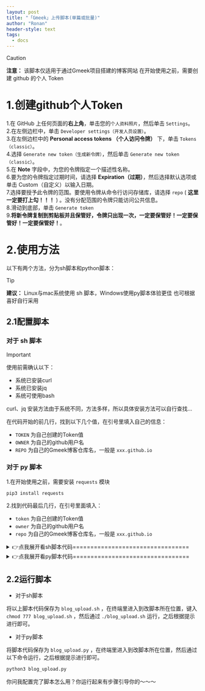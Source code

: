 ```yaml
---
layout: post
title: "「Gmeek」上传脚本(单篇或批量)"
author: "Ronan"
header-style: text
tags:
  - docs
---
```


> [!caution]
>
> **注意：** 该脚本仅适用于通过Gmeek项目搭建的博客网站
> 在开始使用之前，需要创建 github 的个人 Token


# 1.创建github个人Token

1.在 GitHub 上任何页面的**右上角**，单击您的`个人资料照片`，然后单击 `Settings`。  
2.在左侧边栏中，单击 `Developer settings（开发人员设置）`。  
3.在左侧边栏中的 **Personal access tokens （个人访问令牌）** 下，单击 `Tokens （classic）`。  
4.选择 `Generate new token（生成新令牌）`，然后单击 `Generate new token （classic）`。  
5.在 **Note** 字段中，为您的令牌指定一个描述性名称。  
6.要为您的令牌指定过期时间，请选择 **Expiration（过期）**，然后选择默认选项或单击 Custom（自定义）以输入日期。  
7.选择要授予此令牌的范围。要使用令牌从命令行访问存储库，请选择 `repo` ( **这里一定要打上勾！！！** ) 。没有分配范围的令牌只能访问公共信息。  
8.滑动到底部，单击 `Generate token`  
9.**将新令牌复制到剪贴板并且保管好，令牌只出现一次，一定要保管好！一定要保管好！一定要保管好！**。  


# 2.使用方法
以下有两个方法，分为sh脚本和python脚本：

> [!tip]
> **建议：**
> Linux与mac系统使用 sh 脚本，Windows使用py脚本体验更佳
> 也可根据喜好自行采用

## 2.1配置脚本

### 对于 sh 脚本
> [!important]
>
> 使用前需确认以下：
> - 系统已安装curl
> - 系统已安装jq
> - 系统可使用bash

curl、jq 安装方法由于系统不同，方法多样，所以具体安装方法可以自行查找...

在代码开始的前几行，找到以下几个值，在引号里填入自己的信息：

- `TOKEN`  为自己创建的Token值
- `OWNER` 为自己的github用户名
- `REPO` 为自己的Gmeek博客仓库名，一般是 `xxx.github.io`
  
  
### 对于 py 脚本

1.在开始使用之前，需要安装 `requests` 模块

```shell
pip3 install requests
```

2.找到代码最后几行，在引号里面填入：

- `token` 为自己创建的Token值
- `owner` 为自己的github用户名
- `repo` 为自己的Gmeek博客仓库名，一般是 `xxx.github.io`

<details>
  <summary> 👉点我展开看sh脚本代码================================= </summary>
  <pre><code>

#!/usr/bin/env bash

TOKEN=''
OWNER=''
REPO=''

# 上传主程序
main_upload_program() {
    local title=$1
    local content=$2
    local labels=$3

    # 将标签转换成 JSON 数组格式
    labels_json=$(echo "$labels" | sed 's/,/","/g' | sed 's/^/["/' | sed 's/$/"]/')

    # 构建 JSON 数据
    json_data=$(jq -n \
    --arg title "$title" \
    --arg body "$content" \
    --argjson labels "$labels_json" \
    '{title: $title, body: $body, labels: $labels}')

    # 发送 POST 请求
    status_code=$(    curl -L \
        --silent \
        --output /dev/null \
        --write-out "%{http_code}" \
        -X POST \
        -H "Accept: application/vnd.github+json" \
        -H "Authorization: Bearer $TOKEN" \
        -H "X-GitHub-Api-Version: 2022-11-28" \
        https://api.github.com/repos/$OWNER/$REPO/issues \
        -d "$json_data" )

    case $status_code in
        201)
            echo
            echo "返回码：$status_code"
            echo "上传成功"
        ;;
        400)
            echo
            echo "返回码：$status_code"
            echo "Bad Request, 错误请求"
        ;;
        403)
            echo
            echo "返回码：$status_code"
            echo "Forbidden"
        ;;
        404)
            echo
            echo "返回码：$status_code"
            echo "Resource not found"
        ;;
        410)
            echo
            echo "返回码：$status_code"
            echo "Gone"
        ;;
        422)
            echo
            echo "返回码：$status_code"
            echo "Validation failed, or the endpoint has been spammed. \n 验证失败，或终结点已收到垃圾邮件。"
        ;;
        502)
            echo
            echo "返回码：$status_code"
            echo "Service unavailable, 服务不可用"
        ;;
    esac

}

# 上传单篇文章
upload_single_post() {
    read -p "请输入文章路径：" file_path
    read -p "请输入文章标签(多个标签请用,隔开)：" labels

    if echo "$file_path" | grep -E '\.(md|txt)$' > /dev/null; then
        # 提取文件名并去掉扩展名
        file_name=$(basename "$file_path")
        title=$(echo "$file_name" | sed 's/\.[^.]*$//')

        # 获取文章内容
        content=$(sed "" "$file_path")

        main_upload_program "$title" "$content" "$labels"
    fi

}

# 批量上传
upload_batch_posts() {
    read -p "请输入要上传的文件目录(绝对、相对路径皆可)：" file_path
    read -p "请输入文章标签(多个标签请用,隔开)：" labels
    for file in "${file_path}"/*
    do
        if echo "$file" | grep -E '\.(md|txt)$' > /dev/null; then
            # 提取文件名并去掉扩展名
            file_name=$(basename "$file")
            title=$(echo "$file_name" | sed 's/\.[^.]*$//')

            # 获取文章内容
            content=$(sed "" "$file")

            main_upload_program "$title" "$content" "$labels"
        fi

    done
}


while true;do
    echo " -----Made by Ronan----- "
    echo " 在键盘上按下对应数字即可选择相应设置"
    echo "————————————————————————————————————————————————————"
    echo " 1. 上传单篇文章"
    echo " 2. 批量上传"
    echo " Q. 退出本程序"
    echo
    read -p "请选择一个选项: " status
    case $status in
        1)
            upload_single_post
            break
        ;;
        2)
            upload_batch_posts
            break
        ;;
        q | Q)
            echo "退出"
            exit 0
        ;;
        *)
            echo "无效选项，请重新选择。"
        ;;
    esac
done
</code></pre>
</details>

<details>
  <summary> 👉点我展开看py脚本代码================================= </summary>
  <pre><code>

import json
import os
import requests

class GitHubIssueUploader:
    def __init__(self, owner=None, repo=None, token=None):
        self.owner = owner
        self.repo = repo
        self.token = token

        # 检查是否提供了必要的参数
        if not self.owner or not self.repo or not self.token:
            raise ValueError("必须指定 owner, repo 和 token")
        else:
            self.start_upload()

    def create_issue(self, title, content, labels):

        url = f"https://api.github.com/repos/{self.owner}/{self.repo}/issues"

        headers = {
            "Accept": "application/vnd.github+json",
            "Authorization": f"Bearer {self.token}",
            "X-GitHub-Api-Version": "2022-11-28"
        }

        data = {
            "title": title,
            "body": content,
            "labels": labels
        }

        response = requests.post(url=url, headers=headers, json=data)

        match response.status_code:
            case 201:
                print("Created, 上传成功")
            case 400:
                print("Bad Request, 错误请求")
            case 403:
                print("Forbidden")
            case 404:
                print("Resource not found")
            case 410:
                print("Gone")
            case 422:
                print("Validation failed, or the endpoint has been spammed. \n 验证失败，或终结点已收到垃圾邮件。")
            case 502:
                print("Service unavailable, 服务不可用")

    def upload_single_post(self, file_path, labels):
        title = os.path.splitext(os.path.basename(file_path))[0]
        with open(file_path, 'r', encoding='utf-8') as file:
            content = file.read()
            self.create_issue(title, content, labels)

    def upload_batch_posts(self, directory, labels):
        for filename in os.listdir(directory):
            if filename.endswith('.md') or filename.endswith('.txt'):
                file_path = os.path.join(directory, filename)
                self.upload_single_post(file_path, labels)

    def start_upload(self):
        status = input("\n 1.上传单篇文章 \n 2.批量上传 \n 按下对应数字并回车可选择相应功能：")
        labels = input("请输入标签，用,隔开：")
        labels = [word.strip() for word in labels.split(',')]

        if status == "1":
            file_path = input("请输入文件路径：")
            self.upload_single_post(file_path, labels)
        elif status == "2":
            directory = input("请输入目录路径：")
            self.upload_batch_posts(directory, labels)
        else:
            print("已退出程序...")
            exit()


if __name__ == "__main__":
    uploader = GitHubIssueUploader(
        owner = "xxxx",
        repo = "xxxx.github.io",
        token = "xxxx"
    )

</code></pre>
</details>


## 2.2运行脚本

- 对于sh脚本

将以上脚本代码保存为 `blog_upload.sh` ，在终端里进入到改脚本所在位置，键入 `chmod 777 blog_upload.sh` ，然后通过 `./blog_upload.sh` 运行，之后根据提示进行即可。


- 对于py脚本

将脚本代码保存为 `blog_upload.py` ，在终端里进入到改脚本所在位置，然后通过以下命令运行，之后根据提示进行即可。

```python
python3 blog_upload.py
```

你问我配置完了脚本怎么用？你运行起来有步骤引导你的～～～

<!-- ##{"timestamp":1722611382}## -->
